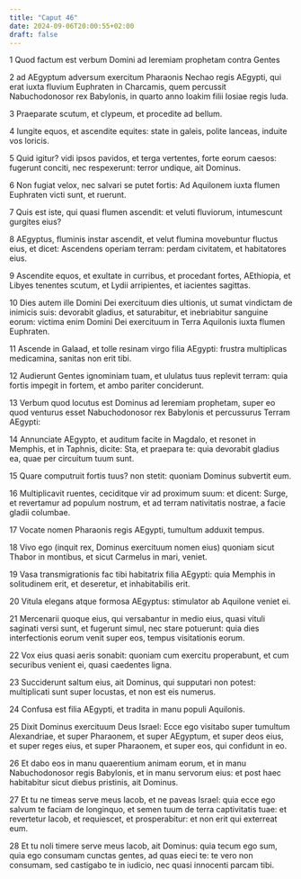 ```yaml
---
title: "Caput 46"
date: 2024-09-06T20:00:55+02:00
draft: false
---
```



1 Quod factum est verbum Domini ad Ieremiam prophetam contra Gentes

2 ad AEgyptum adversum exercitum Pharaonis Nechao regis AEgypti, qui erat iuxta fluvium Euphraten in Charcamis, quem percussit Nabuchodonosor rex Babylonis, in quarto anno Ioakim filii Iosiae regis Iuda.

3 Praeparate scutum, et clypeum, et procedite ad bellum.

4 Iungite equos, et ascendite equites: state in galeis, polite lanceas, induite vos loricis.

5 Quid igitur? vidi ipsos pavidos, et terga vertentes, forte eorum caesos: fugerunt conciti, nec respexerunt: terror undique, ait Dominus.

6 Non fugiat velox, nec salvari se putet fortis: Ad Aquilonem iuxta flumen Euphraten victi sunt, et ruerunt.

7 Quis est iste, qui quasi flumen ascendit: et veluti fluviorum, intumescunt gurgites eius?

8 AEgyptus, fluminis instar ascendit, et velut flumina movebuntur fluctus eius, et dicet: Ascendens operiam terram: perdam civitatem, et habitatores eius.

9 Ascendite equos, et exultate in curribus, et procedant fortes, AEthiopia, et Libyes tenentes scutum, et Lydii arripientes, et iacientes sagittas.

10 Dies autem ille Domini Dei exercituum dies ultionis, ut sumat vindictam de inimicis suis: devorabit gladius, et saturabitur, et inebriabitur sanguine eorum: victima enim Domini Dei exercituum in Terra Aquilonis iuxta flumen Euphraten.

11 Ascende in Galaad, et tolle resinam virgo filia AEgypti: frustra multiplicas medicamina, sanitas non erit tibi.

12 Audierunt Gentes ignominiam tuam, et ululatus tuus replevit terram: quia fortis impegit in fortem, et ambo pariter conciderunt.

13 Verbum quod locutus est Dominus ad Ieremiam prophetam, super eo quod venturus esset Nabuchodonosor rex Babylonis et percussurus Terram AEgypti:

14 Annunciate AEgypto, et auditum facite in Magdalo, et resonet in Memphis, et in Taphnis, dicite: Sta, et praepara te: quia devorabit gladius ea, quae per circuitum tuum sunt.

15 Quare computruit fortis tuus? non stetit: quoniam Dominus subvertit eum.

16 Multiplicavit ruentes, ceciditque vir ad proximum suum: et dicent: Surge, et revertamur ad populum nostrum, et ad terram nativitatis nostrae, a facie gladii columbae.

17 Vocate nomen Pharaonis regis AEgypti, tumultum adduxit tempus.

18 Vivo ego (inquit rex, Dominus exercituum nomen eius) quoniam sicut Thabor in montibus, et sicut Carmelus in mari, veniet.

19 Vasa transmigrationis fac tibi habitatrix filia AEgypti: quia Memphis in solitudinem erit, et deseretur, et inhabitabilis erit.

20 Vitula elegans atque formosa AEgyptus: stimulator ab Aquilone veniet ei.

21 Mercenarii quoque eius, qui versabantur in medio eius, quasi vituli saginati versi sunt, et fugerunt simul, nec stare potuerunt: quia dies interfectionis eorum venit super eos, tempus visitationis eorum.

22 Vox eius quasi aeris sonabit: quoniam cum exercitu properabunt, et cum securibus venient ei, quasi caedentes ligna.

23 Succiderunt saltum eius, ait Dominus, qui supputari non potest: multiplicati sunt super locustas, et non est eis numerus.

24 Confusa est filia AEgypti, et tradita in manu populi Aquilonis.

25 Dixit Dominus exercituum Deus Israel: Ecce ego visitabo super tumultum Alexandriae, et super Pharaonem, et super AEgyptum, et super deos eius, et super reges eius, et super Pharaonem, et super eos, qui confidunt in eo.

26 Et dabo eos in manu quaerentium animam eorum, et in manu Nabuchodonosor regis Babylonis, et in manu servorum eius: et post haec habitabitur sicut diebus pristinis, ait Dominus.

27 Et tu ne timeas serve meus Iacob, et ne paveas Israel: quia ecce ego salvum te faciam de longinquo, et semen tuum de terra captivitatis tuae: et revertetur Iacob, et requiescet, et prosperabitur: et non erit qui exterreat eum.

28 Et tu noli timere serve meus Iacob, ait Dominus: quia tecum ego sum, quia ego consumam cunctas gentes, ad quas eieci te: te vero non consumam, sed castigabo te in iudicio, nec quasi innocenti parcam tibi.

